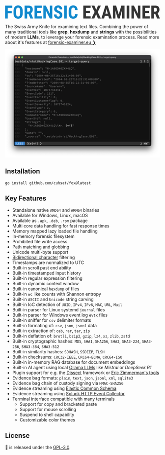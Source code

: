 ![](docs/img/fox.png "Forensic Examiner")

The Swiss Army Knife for examining text files. Combining the power of many traditional tools like **grep**, **hexdump** and **strings** with the possibilities of modern **LLMs**, to leverage your forensic examination process. Read more about it's features at [forensic-examiner.eu ❯](https://forensic-examiner.eu)

![](docs/img/demo.png)

## Installation
```console
go install github.com/cuhsat/fox@latest
```

## Key Features
* Standalone native `AMD64` and `ARM64` binaries
* Available for Windows, Linux, macOS
* Available as `.apk`, `.deb`, `.rpm` package
* Multi core data handling for fast response times
* Memory mapped lazy loaded file handling
* In-memory forensic filesystem
* Prohibited file write access
* Path matching and globbing
* Unicode multi-byte support
* [Bidirectional character](https://nvd.nist.gov/vuln/detail/CVE-2021-42574) filtering
* Timestamps are normalized to UTC
* Built-in scroll past end ability
* Built-in timestamped input history
* Built-in regular expression filtering
* Built-in dynamic context window
* Built-in canonical `hexdump` of files
* Built-in `wc` like counts with Shannon entropy
* Built-in `ASCII` and `Unicode` string carving
* Built-in IoC detection of `UUID`, `IPv4`, `IPv6`, `MAC`, `URL`, `Mail`
* Built-in parser for Linux systemd `journal` files
* Built-in parser for Windows event log `evtx` files
* Built-in sniffer for `csv` delimiter formats
* Built-in formating of: `csv`, `json`, `jsonl` data
* Built-in extraction of: `cab`, `rar`, `tar`, `zip`
* Built-in deflation of: `brotli`, `bzip2`, `gzip`, `lz4`, `xz`, `zlib`, `zstd`
* Built-in cryptographic hashes: `MD5`, `SHA1`, `SHA256`, `SHA3`, `SHA3-224`, `SHA3-256`, `SHA3-384`, `SHA3-512`
* Built-in similarity hashes: `SDHASH`, `SSDEEP`, `TLSH`
* Built-in checksums: `CRC32-IEEE`, `CRC64-ECMA`, `CRC64-ISO`
* Built-in in-memory RAG database for document embeddings
* Built-in AI agent using local [Ollama LLMs](https://ollama.com/search) like *Mistral* or *DeepSeek R1*
* Plugin support for e.g. the [Dissect](https://docs.dissect.tools) framework or [Eric Zimmerman's tools](https://ericzimmerman.github.io/)
* Evidence bag formats: `plain`, `text`, `json`, `jsonl`, `xml`, `sqlite3`
* Evidence bag chain of custody signing via `HMAC-SHA256`
* Evidence streaming using [Elastic Common Schema](https://www.elastic.co/docs/reference/ecs)
* Evidence streaming using [Splunk HTTP Event Collector](https://docs.splunk.com/Documentation/Splunk/latest/RESTREF/RESTinput)
* Terminal interface compatible with many terminals
    * Support for copy and bracketed paste
    * Support for mouse scrolling
    * Suspend to shell capability
    * Customizable color themes

## License
🦊 is released under the [GPL-3.0](LICENSE.md).
